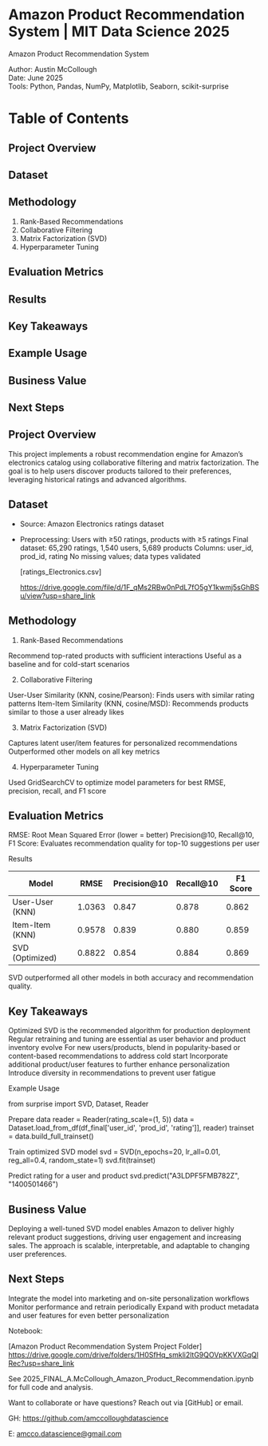 # Amazon Product Recommendation System | MIT Data Science 2025
Amazon Product Recommendation System

Author: Austin McCollough  
Date: June 2025  
Tools: Python, Pandas, NumPy, Matplotlib, Seaborn, scikit-surprise

# Table of Contents

## Project Overview
## Dataset
## Methodology
  1. Rank-Based Recommendations
  2. Collaborative Filtering
  3. Matrix Factorization (SVD)
  4. Hyperparameter Tuning
## Evaluation Metrics
## Results
## Key Takeaways
## Example Usage
## Business Value
## Next Steps

## Project Overview

This project implements a robust recommendation engine for Amazon’s electronics catalog using collaborative filtering and matrix factorization. The goal is to help users discover products tailored to their preferences, leveraging historical ratings and advanced algorithms.

## Dataset

* Source: Amazon Electronics ratings dataset
* Preprocessing:
  Users with ≥50 ratings, products with ≥5 ratings
  Final dataset: 65,290 ratings, 1,540 users, 5,689 products
  Columns: user_id, prod_id, rating
  No missing values; data types validated

  [ratings_Electronics.csv]
  
  https://drive.google.com/file/d/1F_qMs2RBw0nPdL7fO5gY1kwmj5sGhBSu/view?usp=share_link

## Methodology

1. Rank-Based Recommendations

Recommend top-rated products with sufficient interactions
Useful as a baseline and for cold-start scenarios

2. Collaborative Filtering

User-User Similarity (KNN, cosine/Pearson): Finds users with similar rating patterns
Item-Item Similarity (KNN, cosine/MSD): Recommends products similar to those a user already likes

3. Matrix Factorization (SVD)

Captures latent user/item features for personalized recommendations
Outperformed other models on all key metrics

4. Hyperparameter Tuning

Used GridSearchCV to optimize model parameters for best RMSE, precision, recall, and F1 score

## Evaluation Metrics

RMSE: Root Mean Squared Error (lower = better)
Precision@10, Recall@10, F1 Score: Evaluates recommendation quality for top-10 suggestions per user

Results

| Model                | RMSE   | Precision@10 | Recall@10 | F1 Score |
|----------------------|--------|--------------|-----------|----------|
| User-User (KNN)      | 1.0363 | 0.847        | 0.878     | 0.862    |
| Item-Item (KNN)      | 0.9578 | 0.839        | 0.880     | 0.859    |
| SVD (Optimized)  | 0.8822 | 0.854        | 0.884     | 0.869    |

SVD outperformed all other models in both accuracy and recommendation quality.

## Key Takeaways

Optimized SVD is the recommended algorithm for production deployment
Regular retraining and tuning are essential as user behavior and product inventory evolve
For new users/products, blend in popularity-based or content-based recommendations to address cold start
Incorporate additional product/user features to further enhance personalization
Introduce diversity in recommendations to prevent user fatigue

Example Usage

from surprise import SVD, Dataset, Reader

Prepare data
reader = Reader(rating_scale=(1, 5))
data = Dataset.load_from_df(df_final['user_id', 'prod_id', 'rating']], reader)
trainset = data.build_full_trainset()

Train optimized SVD model
svd = SVD(n_epochs=20, lr_all=0.01, reg_all=0.4, random_state=1)
svd.fit(trainset)

Predict rating for a user and product
svd.predict("A3LDPF5FMB782Z", "1400501466")

## Business Value

Deploying a well-tuned SVD model enables Amazon to deliver highly relevant product suggestions, driving user engagement and increasing sales. The approach is scalable, interpretable, and adaptable to changing user preferences.

## Next Steps

Integrate the model into marketing and on-site personalization workflows
Monitor performance and retrain periodically
Expand with product metadata and user features for even better personalization

Notebook:  

[Amazon Product Recommendation System Project Folder]
https://drive.google.com/drive/folders/1H0SfHq_smkli2ltG9QOVpKKVXGqQlRec?usp=share_link

See 2025_FINAL_A.McCollough_Amazon_Product_Recommendation.ipynb for full code and analysis.




Want to collaborate or have questions? Reach out via [GitHub] or email.

GH: https://github.com/amccolloughdatascience

E: amcco.datascience@gmail.com

